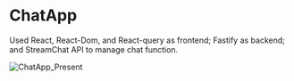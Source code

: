 # ChatApp
Used React, React-Dom, and React-query as frontend;   Fastify as backend; and StreamChat API to manage chat function.

![ChatApp_Present](https://user-images.githubusercontent.com/106492401/216472562-9d7c34ea-40c4-4307-b0f3-5833b570ef94.gif)
